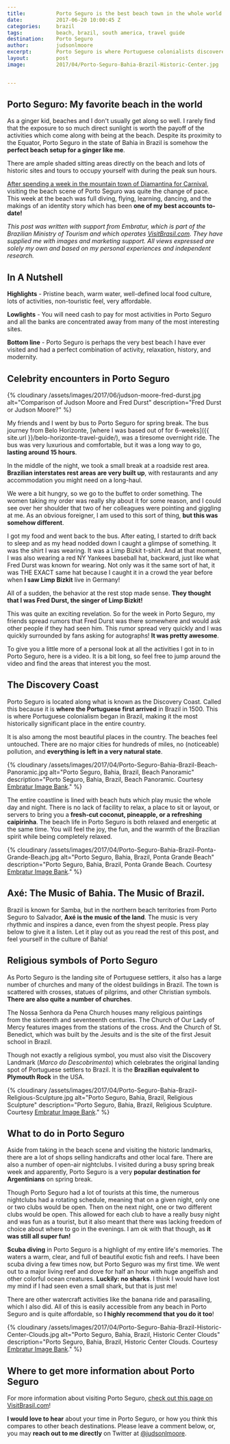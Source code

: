 ```yaml
---
title:			Porto Seguro is the best beach town in the whole world. Here is why.
date:			2017-06-20 10:00:45 Z
categories:		brazil
tags:			beach, brazil, south america, travel guide
destination:	Porto Seguro
author:			judsonlmoore
excerpt:		Porto Seguro is where Portuguese colonialists discovered Brazil. Full of history, this coastal town has the perfect mix of beach, activity, and history.
layout:			post
image:			2017/04/Porto-Seguro-Bahia-Brazil-Historic-Center.jpg


---
```


## Porto Seguro: My favorite beach in the world

As a ginger kid, beaches and I don't usually get along so well. I rarely find that the exposure to so much direct sunlight is worth the payoff of the activities which come along with being at the beach. Despite its proximity to the Equator, Porto Seguro in the state of Bahia in Brazil is somehow the **perfect beach setup for a ginger like me**.

There are ample shaded sitting areas directly on the beach and lots of historic sites and tours to occupy yourself with during the peak sun hours.

[After spending a week in the mountain town of Diamantina for Carnival](/diamantina-brazil-travel-guide/), visiting the beach scene of Porto Seguro was quite the change of pace. This week at the beach was full diving, flying, learning, dancing, and the makings of an identity story which has been **one of my best accounts to-date!**

_This post was written with support from Embratur, which is part of the Brazilian Ministry of Tourism and which operates [VisitBrasil.com](https://visitbrasil.com/). They have supplied me with images and marketing support. All views expressed are solely my own and based on my personal experiences and independent research._

## In A Nutshell

**Highlights** - Pristine beach, warm water, well-defined local food culture, lots of activities, non-touristic feel, very affordable.

**Lowlights** - You will need cash to pay for most activities in Porto Seguro and all the banks are concentrated away from many of the most interesting sites.

**Bottom line** - Porto Seguro is perhaps the very best beach I have ever visited and had a perfect combination of activity, relaxation, history, and modernity.

## Celebrity encounters in Porto Seguro

{% cloudinary /assets/images/2017/06/judson-moore-fred-durst.jpg alt="Comparison of Judson Moore and Fred Durst" description="Fred Durst or Judson Moore?" %}

My friends and I went by bus to Porto Seguro for spring break. The bus journey from Belo Horizonte, [where I was based out of for 6-weeks]({{ site.url }}/belo-horizonte-travel-guide/), was a tiresome overnight ride. The bus was very luxurious and comfortable, but it was a long way to go, **lasting around 15 hours**.

In the middle of the night, we took a small break at a roadside rest area. **Brazilian interstates rest areas are very built up**, with restaurants and any accommodation you might need on a long-haul.

We were a bit hungry, so we go to the buffet to order something. The women taking my order was really shy about it for some reason, and I could see over her shoulder that two of her colleagues were pointing and giggling at me. As an obvious foreigner, I am used to this sort of thing, **but this was somehow different**.

I got my food and went back to the bus. After eating, I started to drift back to sleep and as my head nodded down I caught a glimpse of something. It was the shirt I was wearing. It was a Limp Bizkit t-shirt. And at that moment, I was also wearing a red NY Yankees baseball hat, backward, just like what Fred Durst was known for wearing. Not only was it the same sort of hat, it was THE EXACT same hat because I caught it in a crowd the year before when **I saw Limp Bizkit** live in Germany!

All of a sudden, the behavior at the rest stop made sense. **They thought that I was Fred Durst, the singer of Limp Bizkit!**

This was quite an exciting revelation. So for the week in Porto Seguro, my friends spread rumors that Fred Durst was there somewhere and would ask other people if they had seen him. This rumor spread very quickly and I was quickly surrounded by fans asking for autographs! **It was pretty awesome**.

To give you a little more of a personal look at all the activities I got in to in Porto Seguro, here is a video. It is a bit long, so feel free to jump around the video and find the areas that interest you the most.

## The Discovery Coast

Porto Seguro is located along what is known as the Discovery Coast. Called this because it is **where the Portuguese first arrived** in Brazil in 1500. This is where Portuguese colonialism began in Brazil, making it the most historically significant place in the entire country.

It is also among the most beautiful places in the country. The beaches feel untouched. There are no major cities for hundreds of miles, no (noticeable) pollution, and **everything is left in a very natural state**.

{% cloudinary /assets/images/2017/04/Porto-Seguro-Bahia-Brazil-Beach-Panoramic.jpg alt="Porto Seguro, Bahia, Brazil, Beach Panoramic" description="Porto Seguro, Bahia, Brazil, Beach Panoramic. Courtesy [Embratur Image Bank](https://www.flickr.com/photos/visitbrasil/)." %}

The entire coastline is lined with beach huts which play music the whole day and night. There is no lack of facility to relax, a place to sit or layout, or servers to bring you a **fresh-cut coconut, pineapple, or a refreshing caipirinha**. The beach life in Porto Seguro is both relaxed and energetic at the same time. You will feel the joy, the fun, and the warmth of the Brazilian spirit while being completely relaxed.

{% cloudinary /assets/images/2017/04/Porto-Seguro-Bahia-Brazil-Ponta-Grande-Beach.jpg alt="Porto Seguro, Bahia, Brazil, Ponta Grande Beach" description="Porto Seguro, Bahia, Brazil, Ponta Grande Beach. Courtesy [Embratur Image Bank](https://www.flickr.com/photos/visitbrasil/)." %}

## Axé: The Music of Bahia. The Music of Brazil.

Brazil is known for Samba, but in the northern beach territories from Porto Seguro to Salvador, **Axé is the music of the land**. The music is very rhythmic and inspires a dance, even from the shyest people. Press play below to give it a listen. Let it play out as you read the rest of this post, and feel yourself in the culture of Bahia!

## Religious symbols of Porto Seguro

As Porto Seguro is the landing site of Portuguese settlers, it also has a large number of churches and many of the oldest buildings in Brazil. The town is scattered with crosses, statues of pilgrims, and other Christian symbols. **There are also quite a number of churches**.

The Nossa Senhora da Pena Church houses many religious paintings from the sixteenth and seventeenth centuries. The Church of Our Lady of Mercy features images from the stations of the cross. And the Church of St. Benedict, which was built by the Jesuits and is the site of the first Jesuit school in Brazil.

Though not exactly a religious symbol, you must also visit the Discovery Landmark (_Marco do Descobrimento_) which celebrates the original landing spot of Portuguese settlers to Brazil. It is the **Brazilian equivalent to Plymouth Rock** in the USA.

{% cloudinary /assets/images/2017/04/Porto-Seguro-Bahia-Brazil-Religious-Sculpture.jpg alt="Porto Seguro, Bahia, Brazil, Religious Sculpture" description="Porto Seguro, Bahia, Brazil, Religious Sculpture. Courtesy [Embratur Image Bank](https://www.flickr.com/photos/visitbrasil/)." %}

## What to do in Porto Seguro

Aside from taking in the beach scene and visiting the historic landmarks, there are a lot of shops selling handicrafts and other local fare. There are also a number of open-air nightclubs. I visited during a busy spring break week and apparently, Porto Seguro is a very **popular destination for Argentinians** on spring break.

Though Porto Seguro had a lot of tourists at this time, the numerous nightclubs had a rotating schedule, meaning that on a given night, only one or two clubs would be open. Then on the next night, one or two different clubs would be open. This allowed for each club to have a really busy night and was fun as a tourist, but it also meant that there was lacking freedom of choice about where to go in the evenings. I am ok with that though, as **it was still all super fun!**

**Scuba diving** in Porto Seguro is a highlight of my entire life's memories. The waters a warm, clear, and full of beautiful exotic fish and reefs. I have been scuba diving a few times now, but Porto Seguro was my first time. We went out to a major living reef and dove for half an hour with huge angelfish and other colorful ocean creatures. **Luckily: no sharks**. I think I would have lost my mind if I had seen even a small shark, but that is just me!

There are other watercraft activities like the banana ride and parasailing, which I also did. All of this is easily accessible from any beach in Porto Seguro and is quite affordable, so **I highly recommend that you do it too**!

{% cloudinary /assets/images/2017/04/Porto-Seguro-Bahia-Brazil-Historic-Center-Clouds.jpg alt="Porto Seguro, Bahia, Brazil, Historic Center Clouds" description="Porto Seguro, Bahia, Brazil, Historic Center Clouds. Courtesy [Embratur Image Bank](https://www.flickr.com/photos/visitbrasil/)." %}

## Where to get more information about Porto Seguro

For more information about visiting Porto Seguro, [check out this page on VisitBrasil.com](http://www.visitbrasil.com/en/destinos/porto-seguro/)!

**I would love to hear** about your time in Porto Seguro, or how you think this compares to other beach destinations. Please leave a comment below, or, you may **reach out to me directly** on Twitter at [@judsonlmoore](https://twitter.com/judsonlmoore).
